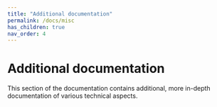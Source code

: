 ```yaml
---
title: "Additional documentation"
permalink: /docs/misc
has_children: true
nav_order: 4
---
```


# Additional documentation

This section of the documentation contains additional, more in-depth documentation of various technical aspects.
